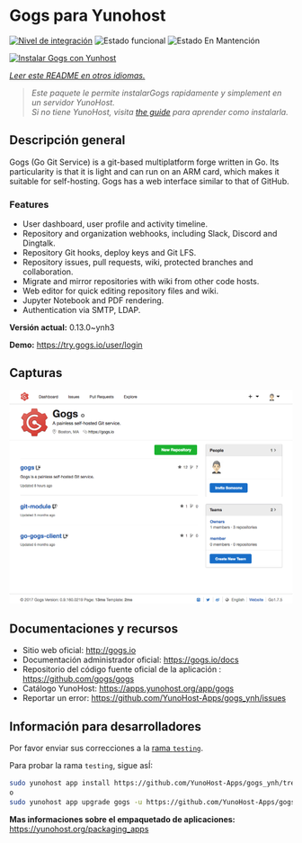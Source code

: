 <!--
Este archivo README esta generado automaticamente<https://github.com/YunoHost/apps/tree/master/tools/readme_generator>
No se debe editar a mano.
-->

# Gogs para Yunohost

[![Nivel de integración](https://dash.yunohost.org/integration/gogs.svg)](https://ci-apps.yunohost.org/ci/apps/gogs/) ![Estado funcional](https://ci-apps.yunohost.org/ci/badges/gogs.status.svg) ![Estado En Mantención](https://ci-apps.yunohost.org/ci/badges/gogs.maintain.svg)

[![Instalar Gogs con Yunhost](https://install-app.yunohost.org/install-with-yunohost.svg)](https://install-app.yunohost.org/?app=gogs)

*[Leer este README en otros idiomas.](./ALL_README.md)*

> *Este paquete le permite instalarGogs rapidamente y simplement en un servidor YunoHost.*  
> *Si no tiene YunoHost, visita [the guide](https://yunohost.org/install) para aprender como instalarla.*

## Descripción general

Gogs (Go Git Service) is a git-based multiplatform forge written in Go. Its particularity is that it is light and can run on an ARM card, which makes it suitable for self-hosting. Gogs has a web interface similar to that of GitHub.

### Features

- User dashboard, user profile and activity timeline.
- Repository and organization webhooks, including Slack, Discord and Dingtalk.
- Repository Git hooks, deploy keys and Git LFS.
- Repository issues, pull requests, wiki, protected branches and collaboration.
- Migrate and mirror repositories with wiki from other code hosts.
- Web editor for quick editing repository files and wiki.
- Jupyter Notebook and PDF rendering.
- Authentication via SMTP, LDAP.


**Versión actual:** 0.13.0~ynh3

**Demo:** <https://try.gogs.io/user/login>

## Capturas

![Captura de Gogs](./doc/screenshots/screenshot.png)

## Documentaciones y recursos

- Sitio web oficial: <http://gogs.io>
- Documentación administrador oficial: <https://gogs.io/docs>
- Repositorio del código fuente oficial de la aplicación : <https://github.com/gogs/gogs>
- Catálogo YunoHost: <https://apps.yunohost.org/app/gogs>
- Reportar un error: <https://github.com/YunoHost-Apps/gogs_ynh/issues>

## Información para desarrolladores

Por favor enviar sus correcciones a la [rama `testing`](https://github.com/YunoHost-Apps/gogs_ynh/tree/testing).

Para probar la rama `testing`, sigue asÍ:

```bash
sudo yunohost app install https://github.com/YunoHost-Apps/gogs_ynh/tree/testing --debug
o
sudo yunohost app upgrade gogs -u https://github.com/YunoHost-Apps/gogs_ynh/tree/testing --debug
```

**Mas informaciones sobre el empaquetado de aplicaciones:** <https://yunohost.org/packaging_apps>
